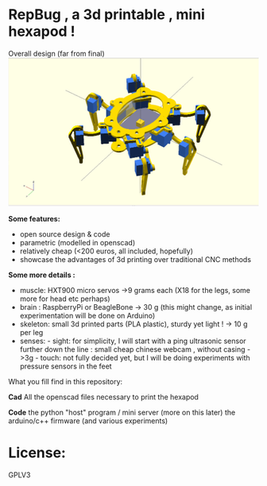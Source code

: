 RepBug , a 3d printable , mini hexapod !
========================================

Overall design (far from final)
![alt text](https://github.com/kaosat-dev/repBug/raw/master/cad/img/repBug_0.1.jpg)


**Some features:**

- open source design & code
- parametric (modelled in openscad)
- relatively cheap (<200 euros, all included, hopefully)
- showcase the advantages of 3d printing over traditional CNC methods 

**Some more details :**

- muscle: HXT900 micro servos ->9 grams each (X18 for the legs, some more for head etc perhaps)
- brain : RaspberryPi or BeagleBone -> 30 g (this might change, as initial experimentation will be done on Arduino)
- skeleton: small 3d printed parts (PLA plastic), sturdy yet light ! -> 10 g per leg
- senses:
		- sight:
			for simplicity, I will start with a ping ultrasonic sensor
			further down the line :  small cheap chinese webcam , without casing ->3g 
		- touch:
			not fully decided yet, but I will be doing experiments with pressure sensors in the feet


What you fill find in this repository:

**Cad**
	All the openscad files necessary to print the hexapod

**Code**
	the python "host" program / mini server (more on this later)
	the arduino/c++ firmware (and various experiments) 
 


License:
========
GPLV3